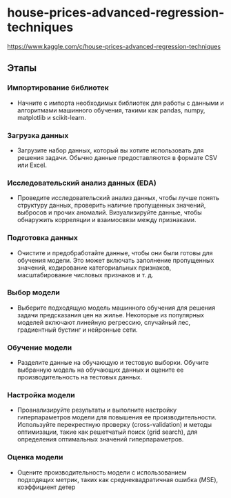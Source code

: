 # house-prices-advanced-regression-techniques

<https://www.kaggle.com/c/house-prices-advanced-regression-techniques>

## Этапы

### Импортирование библиотек

- Начните с импорта необходимых библиотек для работы с данными и алгоритмами машинного обучения, такими как pandas, numpy, matplotlib и scikit-learn.

### Загрузка данных

- Загрузите набор данных, который вы хотите использовать для решения задачи. Обычно данные предоставляются в формате CSV или Excel.

### Исследовательский анализ данных (EDA)

- Проведите исследовательский анализ данных, чтобы лучше понять структуру данных, проверить наличие пропущенных значений, выбросов и прочих аномалий. Визуализируйте данные, чтобы обнаружить корреляции и взаимосвязи между признаками.

### Подготовка данных

- Очистите и предобработайте данные, чтобы они были готовы для обучения модели. Это может включать заполнение пропущенных значений, кодирование категориальных признаков, масштабирование числовых признаков и т. д.

### Выбор модели

- Выберите подходящую модель машинного обучения для решения задачи предсказания цен на жилье. Некоторые из популярных моделей включают линейную регрессию, случайный лес, градиентный бустинг и нейронные сети.

### Обучение модели

- Разделите данные на обучающую и тестовую выборки. Обучите выбранную модель на обучающих данных и оцените ее производительность на тестовых данных.

### Настройка модели

- Проанализируйте результаты и выполните настройку гиперпараметров модели для повышения ее производительности. Используйте перекрестную проверку (cross-validation) и методы оптимизации, такие как решетчатый поиск (grid search), для определения оптимальных значений гиперпараметров.

### Оценка модели

- Оцените производительность модели с использованием подходящих метрик, таких как среднеквадратичная ошибка (MSE), коэффициент детер
